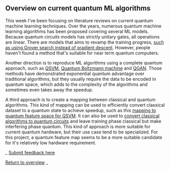 ## Overview on current quantum ML algorithms

This week I've been focusing on literature reviews on current quantum machine learning techniques. Over the years, numerous quantum machine learning algorithms has been proposed covering several ML models. Because quantum circuits models has strictly unitary gates, all operations are linear. There are models that aims to revamp the training progress, [such as using Grover search instead of gradient descent](https://proceedings.neurips.cc/paper/2003/hash/505259756244493872b7709a8a01b536-Abstract.html). However, people haven't found a method that's suitable for near term quantum computers.

Another direction is to reproduce ML algorithms using a complete quantum approach, such as [QSVM](https://link.aps.org/doi/10.1103/PhysRevLett.113.130503), [Quantum Boltzmann machine](https://link.aps.org/doi/10.1103/PhysRevX.8.021050) and [QGAN](https://www.nature.com/articles/s41534-019-0223-2). Those methods have demonstrated exponential quantum advantage over traditional algorithms, but they usually require the data to be encoded in quantum space, which adds to the complexity of the algorithms and sometimes even takes away the speedup.

A third approach is to create a mapping between classical and quantum algorithms. This kind of mapping can be used to efficiently convert classical dataset to a quantum state to achieve speedup, such as this [mapping to quantum feature space for QSVM](https://link.aps.org/doi/10.1103/PhysRevLett.113.130503). It can also be used to [convert classical algorithms to quantum circuits](http://arxiv.org/abs/2006.14815) and leave training phase classical but make interfering phase quantum. This kind of approach is more suitable for current quantum hardware, but their use case tend to be specialized. For this project, a quantum feature map seems to be a more suitable candidate for it's relatively low hardware requirement.


_
[Submit feedback here](https://github.com/leumasli/EE113D-Blog/issues/new)

[Return to overview](index.md)
_
